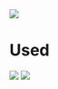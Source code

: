 <img src="https://capsule-render.vercel.app/api?type=waving&color=auto&height=200&section=header&text=게시판 CRUD Spring으로 구현해보기&fontSize=90" />


# Used
<img src="https://img.shields.io/badge/spring-6DB33F?style=flat-square&logo=Spring&logoColor=green"/> <img src="https://img.shields.io/badge/IntelliJ IDEA-000000?style=flat-square&logo=IntelliJ IDEA&logoColor=white"/>
